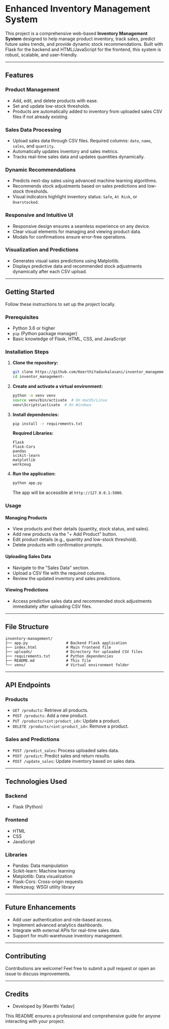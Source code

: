 # Enhanced Inventory Management System

This project is a comprehensive web-based **Inventory Management System** designed to help manage product inventory, track sales, predict future sales trends, and provide dynamic stock recommendations. Built with Flask for the backend and HTML/JavaScript for the frontend, this system is robust, scalable, and user-friendly.

---

## Features

### **Product Management**
- Add, edit, and delete products with ease.
- Set and update low-stock thresholds.
- Products are automatically added to inventory from uploaded sales CSV files if not already existing.

### **Sales Data Processing**
- Upload sales data through CSV files. Required columns: `date`, `name`, `sales`, and `quantity`.
- Automatically updates inventory and sales metrics.
- Tracks real-time sales data and updates quantities dynamically.

### **Dynamic Recommendations**
- Predicts next-day sales using advanced machine learning algorithms.
- Recommends stock adjustments based on sales predictions and low-stock thresholds.
- Visual indicators highlight inventory status: `Safe`, `At Risk`, or `Overstocked`.

### **Responsive and Intuitive UI**
- Responsive design ensures a seamless experience on any device.
- Clear visual elements for managing and viewing product data.
- Modals for confirmations ensure error-free operations.

### **Visualization and Predictions**
- Generates visual sales predictions using Matplotlib.
- Displays predictive data and recommended stock adjustments dynamically after each CSV upload.

---

## Getting Started

Follow these instructions to set up the project locally.

### **Prerequisites**
- Python 3.6 or higher
- `pip` (Python package manager)
- Basic knowledge of Flask, HTML, CSS, and JavaScript

### **Installation Steps**

1. **Clone the repository:**
   ```bash
   git clone https://github.com/KeerthiYadavkalasani/inventor_management-.git
   cd inventor_management-
   ```

2. **Create and activate a virtual environment:**
   ```bash
   python -m venv venv
   source venv/bin/activate  # On macOS/Linux
   venv\Scripts\activate  # On Windows
   ```

3. **Install dependencies:**
   ```bash
   pip install -r requirements.txt
   ```

   **Required Libraries:**
   ```text
   Flask
   Flask-Cors
   pandas
   scikit-learn
   matplotlib
   werkzeug
   ```

4. **Run the application:**
   ```bash
   python app.py
   ```
   The app will be accessible at `http://127.0.0.1:5000`.

### **Usage**

#### **Managing Products**
- View products and their details (quantity, stock status, and sales).
- Add new products via the "+ Add Product" button.
- Edit product details (e.g., quantity and low-stock threshold).
- Delete products with confirmation prompts.

#### **Uploading Sales Data**
- Navigate to the "Sales Data" section.
- Upload a CSV file with the required columns.
- Review the updated inventory and sales predictions.

#### **Viewing Predictions**
- Access predictive sales data and recommended stock adjustments immediately after uploading CSV files.

---

## File Structure
```plaintext
inventory-management/
├── app.py                 # Backend Flask application
├── index.html             # Main frontend file
├── uploads/               # Directory for uploaded CSV files
├── requirements.txt       # Python dependencies
├── README.md              # This file
└── venv/                  # Virtual environment folder
```

---

## API Endpoints

### **Products**
- `GET /products`: Retrieve all products.
- `POST /products`: Add a new product.
- `PUT /products/<int:product_id>`: Update a product.
- `DELETE /products/<int:product_id>`: Remove a product.

### **Sales and Predictions**
- `POST /predict_sales`: Process uploaded sales data.
- `POST /predict`: Predict sales and return results.
- `POST /update_sales`: Update inventory based on sales data.

---

## Technologies Used

### **Backend**
- Flask (Python)

### **Frontend**
- HTML
- CSS
- JavaScript

### **Libraries**
- Pandas: Data manipulation
- Scikit-learn: Machine learning
- Matplotlib: Data visualization
- Flask-Cors: Cross-origin requests
- Werkzeug: WSGI utility library

---

## Future Enhancements
- Add user authentication and role-based access.
- Implement advanced analytics dashboards.
- Integrate with external APIs for real-time sales data.
- Support for multi-warehouse inventory management.

---

## Contributing
Contributions are welcome! Feel free to submit a pull request or open an issue to discuss improvements.

---



## Credits
- Developed by [Keerthi Yadav]

This README ensures a professional and comprehensive guide for anyone interacting with your project.

